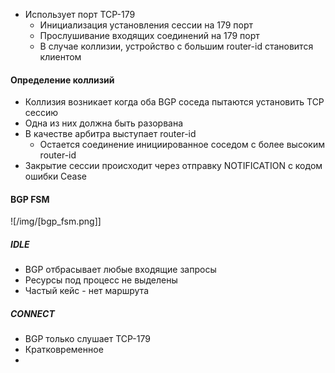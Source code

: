 
* Использует порт TCP-179
	- Инициализация установления сессии на 179 порт 
	- Прослушивание входящих соединений на 179 порт 
	- В случае коллизии, устройство с большим  router-id становится клиентом 

#### Определение коллизий 

- Коллизия возникает когда оба BGP соседа пытаются установить TCP сессию
- Одна из них должна быть разорвана
- В качестве арбитра выступает router-id 
	-  Остается соединение инициированное соседом с более высоким router-id 
- Закрытие сессии происходит через отправку NOTIFICATION c кодом ошибки Cease 

#### BGP FSM

![/img/[bgp_fsm.png]]

##### IDLE 
- BGP отбрасывает любые входящие запросы 
- Ресурсы под процесс не выделены 
- Частый кейс - нет маршрута 

##### CONNECT
- BGP  только слушает TCP-179 
- Кратковременное 
- 
